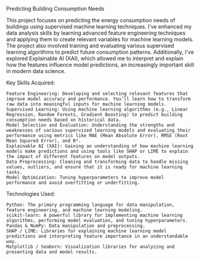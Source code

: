 Predicting Building Consumption Needs

This project focuses on predicting the energy consumption needs of buildings using supervised machine learning techniques. I've enhanced my data analysis skills by learning advanced feature engineering techniques and applying them to create relevant variables for machine learning models. The project also involved training and evaluating various supervised learning algorithms to predict future consumption patterns. Additionally, I've explored Explainable AI (XAI), which allowed me to interpret and explain how the features influence model predictions, an increasingly important skill in modern data science.
 
Key Skills Acquired:

    Feature Engineering: Developing and selecting relevant features that improve model accuracy and performance. You’ll learn how to transform raw data into meaningful inputs for machine learning models.
    Supervised Learning: Using machine learning algorithms (e.g., Linear Regression, Random Forests, Gradient Boosting) to predict building consumption needs based on historical data.
    Model Selection and Evaluation: Understanding the strengths and weaknesses of various supervised learning models and evaluating their performance using metrics like MAE (Mean Absolute Error), RMSE (Root Mean Squared Error), and R².
    Explainable AI (XAI): Gaining an understanding of how machine learning models make predictions and using tools like SHAP or LIME to explain the impact of different features on model outputs.
    Data Preprocessing: Cleaning and transforming data to handle missing values, outliers, and ensure that it is ready for machine learning tasks.
    Model Optimization: Tuning hyperparameters to improve model performance and avoid overfitting or underfitting.

Technologies Used:

    Python: The primary programming language for data manipulation, feature engineering, and machine learning modeling.
    scikit-learn: A powerful library for implementing machine learning algorithms, performing model evaluation, and tuning hyperparameters.
    Pandas & NumPy: Data manipulation and preprocessing.
    SHAP / LIME: Libraries for explaining machine learning model predictions and interpreting feature importance in an understandable way.
    Matplotlib / Seaborn: Visualization libraries for analyzing and presenting data and model results.

